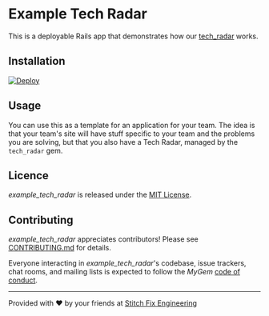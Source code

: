 # Example Tech Radar

This is a deployable Rails app that demonstrates how our [tech_radar](https://github.com/stitchfix/tech_radar) works.


## Installation

[![Deploy](https://www.herokucdn.com/deploy/button.svg)](https://heroku.com/deploy)

## Usage

You can use this as a template for an application for your team.  The idea is that your team's site will have stuff specific to your team and the problems you are solving, but that you also have a Tech Radar,
managed by the `tech_radar` gem.

## Licence

*example_tech_radar* is released under the [MIT License](http://www.opensource.org/licenses/MIT).

## Contributing

*example_tech_radar* appreciates contributors!  Please see [CONTRIBUTING.md](CONTRIBUTING.md) for details.

Everyone interacting in *example_tech_radar*'s codebase, issue trackers, chat rooms, and mailing lists is expected to follow the *MyGem* [code of conduct](CODE_OF_CONDUCT.md).

---

Provided with :heart: by your friends at [Stitch Fix Engineering](http://multithreaded.stitchfix.com/)
